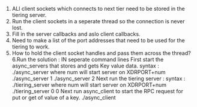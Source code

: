 1. ALl client sockets which connects to next tier need to be stored in the tiering server.
2. Run the client sockets in a seperate thread so the connection is never lost.
3. Fill in the server callbacks and aslo client callbacks.
4. Need to make a list of the port addresses that need to be used for the tiering to work.
5. How to hold the client socket handles and pass them across the thread?
6.Run the solution :
IN seperate command lines 
	First start the async_servers that stores and gets Key value data.
	syntax : ./async_server <num> where num will start server on XDRPORT+num
		./async_server 1
		./async_server 2
	Next run the tiering server :
	syntax : ./tiering_server <tiernum> <servernum> where num will start server on XDRPORT+num
		./tiering_server 0 0
	Next run async_client to start the RPC request for put or get of value of a key.
		./async_client <key> <value>

